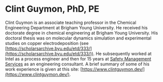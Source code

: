# Clint Guymon, PhD, PE

Clint Guymon is an associate teaching professor in the Chemical Engineering Department at Brigham Young University. He received his doctorate degree in chemical engineering at Brigham Young University. His doctoral thesis was on molecular dynamics simulation and experimental studies on copper electrodeposition (see [https://scholarsarchive.byu.edu/etd/333/](https://scholarsarchive.byu.edu/etd/333/)). He subsequently worked at Intel as a process engineer and then for 15 years at [Safety Management Services](https://smsenergetics.com/) as an engineering consultant. A brief summary of some of his work experience is given at this site: [https://www.clintguymon.dev/](https://www.clintguymon.dev/).

```{tableofcontents}
```

